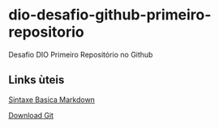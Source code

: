 # dio-desafio-github-primeiro-repositorio
 Desafio DIO Primeiro Repositório no Github

## Links ùteis
[Sintaxe Basica Markdown](https://www.markdownguide.org/basic-syntax/)

[Download Git](https://git-scm.com/downloads)
